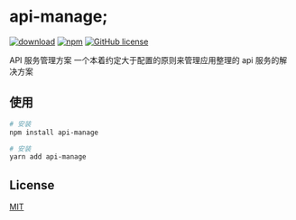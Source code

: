 # api-manage;

[![download](https://img.shields.io/npm/dm/api-manage.svg)](https://www.npmjs.com/search?q=api-manage)
[![npm](https://img.shields.io/npm/v/api-manage.svg)](https://www.npmjs.com/search?q=api-manage)
[![GitHub license](https://img.shields.io/badge/license-MIT-blue.svg)](https://github.com/zhouzuchuan/data-mock/master/LICENSE)

API 服务管理方案 一个本着约定大于配置的原则来管理应用整理的 api 服务的解决方案

## 使用

```bash
# 安装
npm install api-manage
```

```bash
# 安装
yarn add api-manage
```

## License

[MIT](https://tldrlegal.com/license/mit-license)
